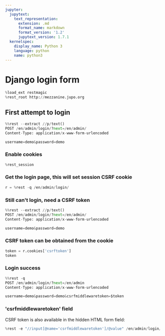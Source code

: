 ```yaml
---
jupyter:
  jupytext:
    text_representation:
      extension: .md
      format_name: markdown
      format_version: '1.2'
      jupytext_version: 1.7.1
  kernelspec:
    display_name: Python 3
    language: python
    name: python3
---
```


# Django login form

```python
%load_ext restmagic
%rest_root http://mezzanine.jupo.org
```

## First attempt to login

```python
%%rest --extract //p/text()
POST /en/admin/login/?next=/en/admin/
Content-Type: application/x-www-form-urlencoded

username=demo&password=demo
```

### Enable cookies

```python
%rest_session
```

<!-- #region hideCode=true -->
### Get the login page, this will set session CSRF cookie
<!-- #endregion -->

```python
r = %rest -q /en/admin/login/
```

<!-- #region hideCode=true -->
### Still can't login, need a CSRF token
<!-- #endregion -->

```python
%%rest --extract //p/text()
POST /en/admin/login/?next=/en/admin/
Content-Type: application/x-www-form-urlencoded

username=demo&password=demo
```

### CSRF token can be obtained from the cookie

```python
token = r.cookies['csrftoken']
token
```

### Login success

```python
%%rest -q
POST /en/admin/login/?next=/en/admin
Content-Type: application/x-www-form-urlencoded

username=demo&password=demo&csrfmiddlewaretoken=$token
```

### 'csrfmiddlewaretoken' field
CSRF token is also available in the hidden HTML form field:

```python
%rest -e "//input[@name='csrfmiddlewaretoken']/@value" /en/admin/login/
```
